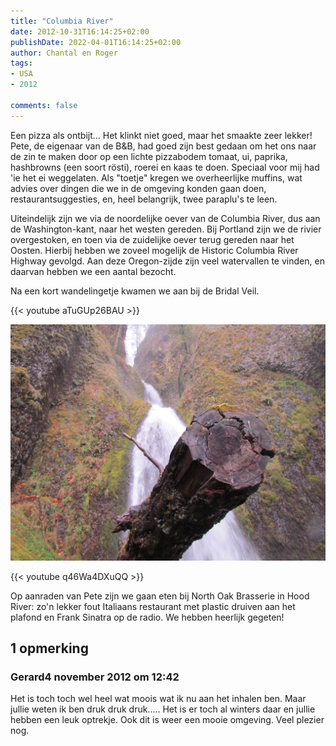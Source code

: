 ```yaml
---
title: "Columbia River"
date: 2012-10-31T16:14:25+02:00
publishDate: 2022-04-01T16:14:25+02:00
author: Chantal en Roger
tags:
- USA
- 2012

comments: false
---
```


Een pizza als ontbijt... Het klinkt niet goed, maar het smaakte zeer lekker! Pete, de eigenaar van de B&B, had goed zijn best gedaan om het ons naar de zin te maken door op een lichte pizzabodem tomaat, ui, paprika, hashbrowns (een soort rösti), roerei en kaas te doen. Speciaal voor mij had 'ie het ei weggelaten. Als "toetje" kregen we overheerlijke muffins, wat advies over dingen die we in de omgeving konden gaan doen, restaurantsuggesties, en, heel belangrijk, twee paraplu's te leen.

Uiteindelijk zijn we via de noordelijke oever van de Columbia River, dus aan de Washington-kant, naar het westen gereden. Bij Portland zijn we de rivier overgestoken, en toen via de zuidelijke oever terug gereden naar het Oosten. Hierbij hebben we zoveel mogelijk de Historic Columbia River Highway gevolgd. Aan deze Oregon-zijde zijn veel watervallen te vinden, en daarvan hebben we een aantal bezocht.

Na een kort wandelingetje kwamen we aan bij de Bridal Veil.

{{< youtube aTuGUp26BAU >}}

![Bridal Veil](./images/IMG_3687.JPG)

{{< youtube q46Wa4DXuQQ >}}

Op aanraden van Pete zijn we gaan eten bij North Oak Brasserie in Hood River: zo'n lekker fout Italiaans restaurant met plastic druiven aan het plafond en Frank Sinatra op de radio. We hebben heerlijk gegeten!

## 1 opmerking

### Gerard4 november 2012 om 12:42

Het is toch toch wel heel wat moois wat ik nu aan het inhalen ben. Maar jullie weten ik ben druk druk druk..... Het is er toch al winters daar en jullie hebben een leuk optrekje. Ook dit is weer een mooie omgeving. Veel plezier nog.
